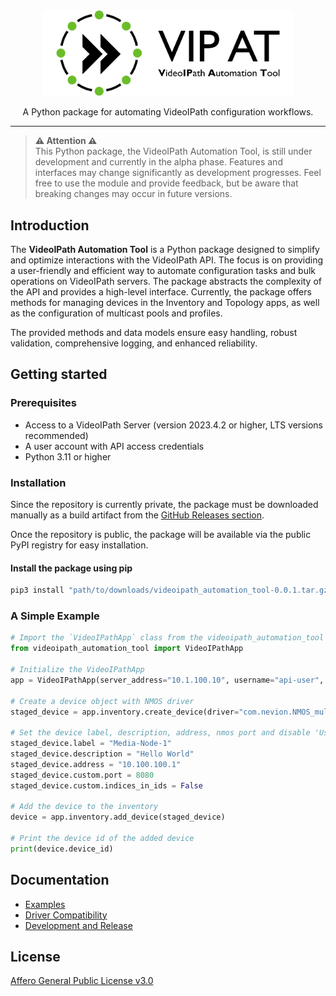 <div align="center">
  <img alt="VideoIPath Automation Tool" src="./docs/images/logo.svg" width="400" />
</div>

<p align="center">A Python package for automating VideoIPath configuration workflows.<p align="center">
<hr />

> **⚠️ Attention ⚠️**<br>
>This Python package, the VideoIPath Automation Tool, is still under development and currently in the alpha phase. Features and interfaces may change significantly as development progresses. Feel free to use the module and provide feedback, but be aware that breaking changes may occur in future versions.

## Introduction

The **VideoIPath Automation Tool** is a Python package designed to simplify and optimize interactions with the VideoIPath API. The focus is on providing a user-friendly and efficient way to automate configuration tasks and bulk operations on VideoIPath servers. The package abstracts the complexity of the API and provides a high-level interface. Currently, the package offers methods for managing devices  in the Inventory and Topology apps, as well as the configuration of multicast pools and profiles.

The provided methods and data models ensure easy handling, robust validation, comprehensive logging, and enhanced reliability.

## Getting started

### Prerequisites

- Access to a VideoIPath Server (version 2023.4.2 or higher, LTS versions recommended)
- A user account with API access credentials
- Python 3.11 or higher

### Installation

Since the repository is currently private, the package must be downloaded manually as a build artifact from the [GitHub Releases section](https://github.com/SWR-MoIP/VideoIPath-Automation-Tool/releases).

Once the repository is public, the package will be available via the public PyPI registry for easy installation.

#### Install the package using pip

```bash
pip3 install "path/to/downloads/videoipath_automation_tool-0.0.1.tar.gz"
```

### A Simple Example

```python
# Import the `VideoIPathApp` class from the videoipath_automation_tool package
from videoipath_automation_tool import VideoIPathApp

# Initialize the VideoIPathApp
app = VideoIPathApp(server_address="10.1.100.10", username="api-user", password="VIP2024PWD")

# Create a device object with NMOS driver
staged_device = app.inventory.create_device(driver="com.nevion.NMOS_multidevice-0.1.0")

# Set the device label, description, address, nmos port and disable 'Use indices in IDs' option
staged_device.label = "Media-Node-1"
staged_device.description = "Hello World"
staged_device.address = "10.100.100.1"
staged_device.custom.port = 8080
staged_device.custom.indices_in_ids = False

# Add the device to the inventory
device = app.inventory.add_device(staged_device)

# Print the device id of the added device
print(device.device_id)
```

## Documentation

- [Examples](./docs/examples/README.md)
- [Driver Compatibility](./docs/driver_compatibility.md)
- [Development and Release](./docs/development-and-release.md)

## License

[Affero General Public License v3.0](LICENSE)
